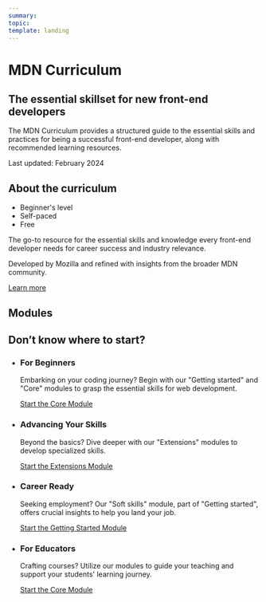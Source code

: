 ```yaml
---
summary:
topic:
template: landing
---
```


# MDN Curriculum

## The essential skillset for new front-end developers

The MDN Curriculum provides a structured guide to the essential skills and practices for being a successful front-end developer, along with recommended learning resources.

Last updated: February 2024

## About the curriculum

- Beginner's level
- Self-paced
- Free

The go-to resource for the essential skills and knowledge every front-end developer needs for career success and industry relevance.

Developed by Mozilla and refined with insights from the broader MDN community.

[Learn more](./1-about.md)

## Modules

<!-- generate content -->

## Don’t know where to start?

- ### For Beginners

  Embarking on your coding journey? Begin with our "Getting started" and "Core" modules to grasp the essential skills for web development.

  [Start the Core Module](./2-core/)  

- ### Advancing Your Skills

  Beyond the basics? Dive deeper with our "Extensions" modules to develop specialized skills.

  [Start the Extensions Module](./3-extensions/)

- ### Career Ready

  Seeking employment? Our "Soft skills" module, part of "Getting started", offers crucial insights to help you land your job.

  [Start the Getting Started Module](./1-getting-started/)

- ### For Educators

  Crafting courses? Utilize our modules to guide your teaching and support your students' learning journey.

  [Start the Core Module](./2-core/)
